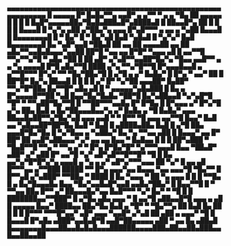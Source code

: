 ▄▄▄▄▄▄▄▄▄▄▄▄▄▄▄▄▄▄▄▄▄▄▄▄▄▄▄▄▄▄▄▄▄▄▄▄▄▄▄▄▄▄▄▄▄▄▄▄▄▄▄▄▄▄▄▄▄▄▄
█ ▄▄▄▄▄ █▀ █▄█▄▀▀▄  ▄▄█▀ ▄     ▄▀▀   ▀ ▄ ▄   ▀█▄ ██ ▄▄▄▄▄ █
█ █   █ █▄█▀▄▄▄▄▄██▄▀█▄█▄███▄█▀▄████▄█ █ ██▄▄█▀▄ ██ █   █ █
█ █▄▄▄█ █ ▀▄▀▄ ▄██ ▄▀██▄▀▄  ▄▄▄ █▀▄█▀▀▀ ▄ ▄▄ ▄ ▀▄██ █▄▄▄█ █
█▄▄▄▄▄▄▄█ █ ▀ █▄▀ █ ▀ █▄▀▄█ █▄█ ▀▄█▄█ █ ▀▄▀▄▀ █▄█ █▄▄▄▄▄▄▄█
█▄ ▀▄█▀▄▄█ ▀██▄█ ██  ▄▄ ██  ▄▄▄▄██ ▄▄ ██ ▄█▄▀▀▄▄█▄█▄▄▄▀▄▄██
██▀█ ▀▄▄  ▄▄ █▀█▀ ▀▄▄▄   ▄█ █   ▄▄▀▀█ ▀▀▄▀▀▄▀█ ▀ ▄█▄  ▀██ █
██ ▄█▀ ▄▀▄█▀▀▄▄██▀█▄▀▄ ▀█▄▄ ▄▄█▀▀ ▄ ▄ ▀▄  ▄▄▄▄█  █▀█ ▄█▄▀▀█
████ ▄▀▄  ▀▀▄▀█▀▀█ █▀▄▄▄█▄▄█ ▄ ▄▀▀█▀▀▀  █▀▄▀  ▀▀  ▀█▄▀██▄▀█
█ ▄▀█  ▄  ▄▀  █▄█▄▀ █  █▀▄ ▀  ▄▄▀  ██ █ ██▀█▀ █▄▀▄  ██▄▄█ █
█ █ █  ▄▀ █▀  ▀▄▀██ ▄▄▄██▀ █▄██▀   ▀▀▄▀█▀██▄  █▄▀▀█▀ ▄█▄ ▄█
█  ▀ ▄▄▄▄▄▀▄█▄███ █  █▄ ▄ █▀▄▄▄▄█▀▀██ ▀▄█ █▄▄▀█▄▀█▄█▄ ▀██▀█
█▄▀▄██▄▄█ ▀▄▀▄█▀█ ▀█▀ ▀ ▀▀▄██▀█▄▀▀█ █ ▀▀██▀▀▀▄▄█▄ █▀ █▀█▄ █
█▀▄▄▄  ▄▀ █▀▄▀█ ▄▀▄ ██▄ █▄█ ▄  █▄▀██▄▄▄█▄▄▀▄ ▄▀ █▄█▄   ▄ ▀█
█▄█▄▀ ▄▄▄ ██▄▄█▄██▀▀▄▀█▄▀▄█ ▄▄▄ ▄▄█ ▀   ▀ █▀▀  ▀█ ▄▄▄ ▄▄▀▀█
█▄▄▀  █▄█  ▄▄ ▀▄█▄▄██▀██▀█▄ █▄█ ▀ █▄█ █ ▄████▄██▄ █▄█ █ ▄▀█
██▄    ▄▄▄█▀█▄▀█▄   █ ▀▄▀█▄▄  ▄  ▀▄██▄▀ █▄ ▀▄ ▀▀▄▄   ▄██  █
█▄▄▄▀ ▄▄     █▀ ██▀ ██ ▄▄█▀▄██▄▄▄▀ ▄▀  ▄▄ ▄▄ █▄▄  ▀ █▄█▄▄ █
█ █ ██▀▄███ ▀  ▀█▄█▀▀█ ▀▀▄ ▀ ▀▀▄ ▄▀ ▀ █▀▄ █▀█▄▀█▀ ▀▄▀▀▀▄▄▄█
█▄▄ ▀██▄█▀ ▄██▀    ▄▀    ▄██  █▀ ▄▄▀█ ▀▄▀ ▄█▀▄█▀▀█▀▀█▀ ▀█ █
█▄  ▄▄▀▄▀█▀█▀▄▀▄ ▄▄▄█ ▄ ▀▄ ▄ ▄▀ ▄█▀▄▀▀▀▄▄▄ ██ ▀▄▀  █  ▄▄ ▄█
█▀▀▀▄▄ ▄▀▀███ █████ ▀▀ █▀▄ ▄▄▄▀▄▄  █▄▄▄  ▀▄▄ ▄▄▄▀█ ▀█▄▀▀  █
█▀▀▄█  ▄▀▄███▀ ▀▀██▄ ▀ ████  █  █▄  ▀▄▄▄ ▀ ██  ▀▄     ▄▄▄ █
█ █ ▀▀█▄ █ ▄ █▄▀█▄▄▄█▄ █▄▄ ▀█▄▀▄▄█▄█▀▄▄█ ▄▄█▄▀██▄▀ █ █▄▄▀▀█
█ ▀ ▀▀▄▄ ██▄ █▀▀  ▄▀ ██▄▄▄█▄▀▄▄ █▄█▀▀▀  ▀▄▀   █▄▀ ▀ ▀█ █  █
███████▄▄▀▀███▀ █  ▄▀█▄ ▄█▄ ▄▄▄ ▀ █ ▄▄▀█ ▄██▄▄█▀█ ▄▄▄  ▄ ▄█
█ ▄▄▄▄▄ █▄▄▀ ████▄▄ ██▄▀█▄  █▄█ ▄ ▀█▀ ▀ ▀█▄▀▀▄ ██ █▄█ █▄ ██
█ █   █ █▀▀▀ ▀▀▀█▀▄▄▀ ▄█▀ ▄▄▄   ▀▄▄█▀ ▄▀▄█ ██ ▄██ ▄ ▄▄▄▀ ▀█
█ █▄▄▄█ █▀▄█▄  ▄███▀▄▄█▄█▀█ ▄▄█▀██▄▄▄▄▄  ▄██  ▀ ▄▄ █▄ ▄██▄█
█▄▄▄▄▄▄▄█▄▄▄██▄▄█▄█▄█▄▄▄██████▄▄▄▄███▄██▄▄██▄███▄▄█▄▄██▄▄██